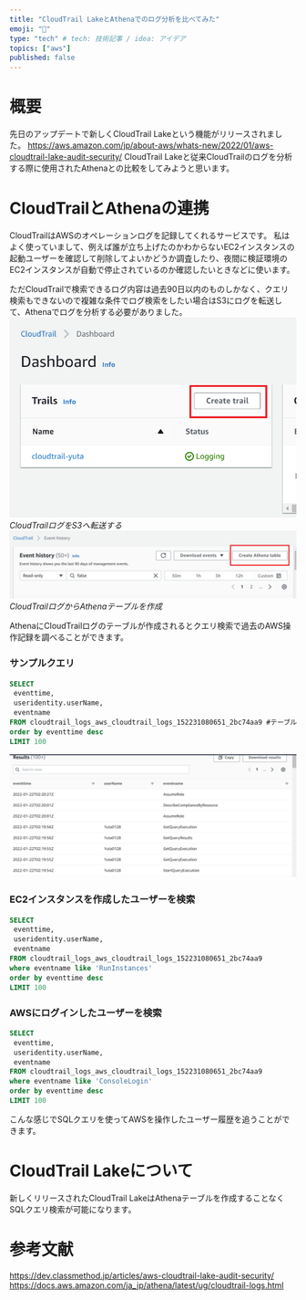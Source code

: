 ```yaml
---
title: "CloudTrail LakeとAthenaでのログ分析を比べてみた"
emoji: "🐁"
type: "tech" # tech: 技術記事 / idea: アイデア
topics: ["aws"]
published: false
---
```


# 概要
先日のアップデートで新しくCloudTrail Lakeという機能がリリースされました。
https://aws.amazon.com/jp/about-aws/whats-new/2022/01/aws-cloudtrail-lake-audit-security/
CloudTrail Lakeと従来CloudTrailのログを分析する際に使用されたAthenaとの比較をしてみようと思います。

# CloudTrailとAthenaの連携
CloudTrailはAWSのオペレーションログを記録してくれるサービスです。
私はよく使っていまして、例えば誰が立ち上げたのかわからないEC2インスタンスの起動ユーザーを確認して削除してよいかどうか調査したり、夜間に検証環境のEC2インスタンスが自動で停止されているのか確認したいときなどに使います。

ただCloudTrailで検索できるログ内容は過去90日以内のものしかなく、クエリ検索もできないので複雑な条件でログ検索をしたい場合はS3にログを転送して、Athenaでログを分析する必要がありました。
![](/images/cloudtraillake-athena/image2.png)
*CloudTrailログをS3へ転送する*
![](/images/cloudtraillake-athena/image1.png)
*CloudTrailログからAthenaテーブルを作成*

AthenaにCloudTrailログのテーブルが作成されるとクエリ検索で過去のAWS操作記録を調べることができます。

### サンプルクエリ

```sql
SELECT
 eventtime,
 useridentity.userName,
 eventname
FROM cloudtrail_logs_aws_cloudtrail_logs_152231080651_2bc74aa9 #テーブル名は一意
order by eventtime desc
LIMIT 100
```
![](/images/cloudtraillake-athena/image4.png)

### EC2インスタンスを作成したユーザーを検索
```sql
SELECT
 eventtime,
 useridentity.userName,
 eventname
FROM cloudtrail_logs_aws_cloudtrail_logs_152231080651_2bc74aa9
where eventname like 'RunInstances'
order by eventtime desc
LIMIT 100
```

### AWSにログインしたユーザーを検索

```sql
SELECT
 eventtime,
 useridentity.userName,
 eventname
FROM cloudtrail_logs_aws_cloudtrail_logs_152231080651_2bc74aa9
where eventname like 'ConsoleLogin'
order by eventtime desc
LIMIT 100
```


こんな感じでSQLクエリを使ってAWSを操作したユーザー履歴を追うことができます。

# CloudTrail Lakeについて
新しくリリースされたCloudTrail LakeはAthenaテーブルを作成することなくSQLクエリ検索が可能になります。
# 参考文献
https://dev.classmethod.jp/articles/aws-cloudtrail-lake-audit-security/
https://docs.aws.amazon.com/ja_jp/athena/latest/ug/cloudtrail-logs.html